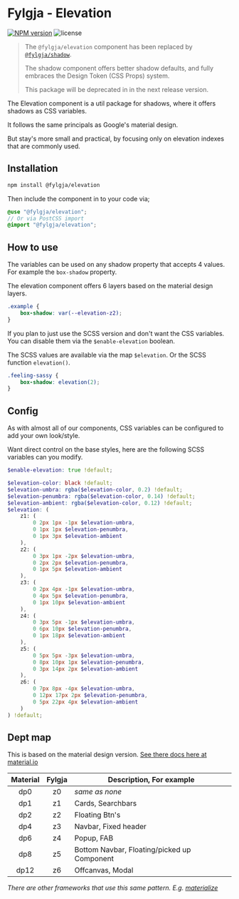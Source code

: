 # Fylgja - Elevation

[![NPM version](https://img.shields.io/npm/v/@fylgja/elevation)](https://www.npmjs.org/package/@fylgja/elevation)
![license](https://img.shields.io/github/license/fylgja/fylgja)

> The `@fylgja/elevation` component has been replaced by [`@fylgja/shadow`](https://fylgja.dev/components/shadow/).
>
> The shadow component offers better shadow defaults,
> and fully embraces the Design Token (CSS Props) system.
>
> This package will be deprecated in in the next release version.

The Elevation component is a util package for shadows, where it offers shadows as CSS variables.

It follows the same principals as Google's material design.

But stay's more small and practical, by focusing only on elevation indexes that are commonly used.

## Installation

```bash
npm install @fylgja/elevation
```

Then include the component in to your code via;

```scss
@use "@fylgja/elevation";
// Or via PostCSS import
@import "@fylgja/elevation";
```

## How to use

The variables can be used on any shadow property that accepts 4 values.
For example the `box-shadow` property.

The elevation component offers 6 layers based on the material design layers.

```css
.example {
    box-shadow: var(--elevation-z2);
}
```

If you plan to just use the SCSS version and don't want the CSS variables.
You can disable them via the `$enable-elevation` boolean.

The SCSS values are available via the map `$elevation`.
Or the SCSS function `elevation()`.

```scss
.feeling-sassy {
    box-shadow: elevation(2);
}
```

## Config

As with almost all of our components, CSS variables can be configured to add your own look/style.

Want direct control on the base styles, here are the following SCSS variables can you modify.

```scss
$enable-elevation: true !default;

$elevation-color: black !default;
$elevation-umbra: rgba($elevation-color, 0.2) !default;
$elevation-penumbra: rgba($elevation-color, 0.14) !default;
$elevation-ambient: rgba($elevation-color, 0.12) !default;
$elevation: (
    z1: (
        0 2px 1px -1px $elevation-umbra,
        0 1px 1px $elevation-penumbra,
        0 1px 3px $elevation-ambient
    ),
    z2: (
        0 3px 1px -2px $elevation-umbra,
        0 2px 2px $elevation-penumbra,
        0 1px 5px $elevation-ambient
    ),
    z3: (
        0 2px 4px -1px $elevation-umbra,
        0 4px 5px $elevation-penumbra,
        0 1px 10px $elevation-ambient
    ),
    z4: (
        0 3px 5px -1px $elevation-umbra,
        0 6px 10px $elevation-penumbra,
        0 1px 18px $elevation-ambient
    ),
    z5: (
        0 5px 5px -3px $elevation-umbra,
        0 8px 10px 1px $elevation-penumbra,
        0 3px 14px 2px $elevation-ambient
    ),
    z6: (
        0 7px 8px -4px $elevation-umbra,
        0 12px 17px 2px $elevation-penumbra,
        0 5px 22px 4px $elevation-ambient
    )
) !default;
```

## Dept map

This is based on the material design version.
[See there docs here at material.io](https://material.io/design/environment/elevation.html)

| Material | Fylgja | Description, For example                    |
| :------: | :----: | ------------------------------------------- |
|   dp0    |   z0   | _same as none_                              |
|   dp1    |   z1   | Cards, Searchbars                           |
|   dp2    |   z2   | Floating Btn's                              |
|   dp4    |   z3   | Navbar, Fixed header                        |
|   dp6    |   z4   | Popup, FAB                                  |
|   dp8    |   z5   | Bottom Navbar, Floating/picked up Component |
|   dp12   |   z6   | Offcanvas, Modal                            |

_There are other frameworks that use this same pattern._
_E.g. [materialize](https://materializecss.com/shadow.html)_
